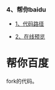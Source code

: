 ### 4、帮你baidu

- [1、代码路径](https://github.com/uasier/webPages/tree/master/help2baidu)

- [2、在线预览](https://uasier.github.io/webPages/help2baidu/)

# 帮你百度
fork的代码。

